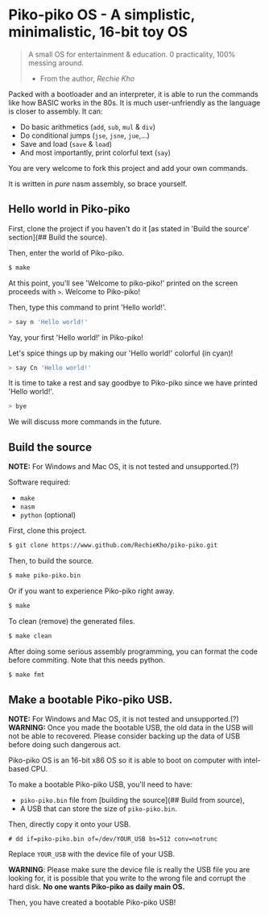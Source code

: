 # Piko-piko OS - A simplistic, minimalistic, 16-bit toy OS

> A small OS for entertainment & education. 0 practicality, 100% messing around.
> - From the author, *Rechie Kho*

Packed with a bootloader and an interpreter, it is able to run the commands like how
BASIC works in the 80s. It is much user-unfriendly as the language is closer to
assembly. It can: 

- Do basic arithmetics (`add`, `sub`, `mul` & `div`)
- Do conditional jumps (`jse`, `jsne`, `jue`,...)
- Save and load (`save` & `load`)
- And most importantly, print colorful text (`say`)

You are very welcome to fork this project and add your own commands.

It is written in *pure* nasm assembly, so brace yourself.

## Hello world in Piko-piko

First, clone the project if you haven't do it [as stated in 'Build the source' section](## Build the source).

Then, enter the world of Piko-piko.
```sh 
$ make
```

At this point, you'll see 'Welcome to piko-piko!' printed on the screen proceeds with `>`. Welcome to Piko-piko!

Then, type this command to print 'Hello world!'.
```sh
> say n 'Hello world!'
```

Yay, your first 'Hello world!' in Piko-piko!

Let's spice things up by making our 'Hello world!' colorful (in cyan)!
```sh 
> say Cn 'Hello world!'
```

It is time to take a rest and say goodbye to Piko-piko since we have printed 'Hello world!'.
```sh
> bye
```

We will discuss more commands in the future.

## Build the source

**NOTE:** For Windows and Mac OS, it is not tested and unsupported.(?)

Software required: 
- `make`
- `nasm`
- `python` (optional)

First, clone this project. 
```sh
$ git clone https://www.github.com/RechieKho/piko-piko.git
```

Then, to build the source.
```sh
$ make piko-piko.bin
```

Or if you want to experience Piko-piko right away. 
```sh
$ make
```

To clean (remove) the generated files. 
```sh
$ make clean
```

After doing some serious assembly programming, you can format the code before commiting. Note that this needs python.
```sh
$ make fmt
```

## Make a bootable Piko-piko USB.

**NOTE:** For Windows and Mac OS, it is not tested and unsupported.(?)
**WARNING:** Once you made the bootable USB, the old data in the USB will not be able to recovered. Please consider backing up the data of USB before doing such dangerous act.

Piko-piko OS is an 16-bit x86 OS so it is able to boot on computer with intel-based CPU.

To make a bootable Piko-piko USB, you'll need to have:
- `piko-piko.bin` file from [building the source](## Build from source),
- A USB that can store the size of `piko-piko.bin`.

Then, directly copy it onto your USB.
```
# dd if=piko-piko.bin of=/dev/YOUR_USB bs=512 conv=notrunc
```
Replace `YOUR_USB` with the device file of your USB.

**WARNING**: Please make sure the device file is really the USB file you are looking for, it is possible that you write to the wrong file and corrupt the hard disk. **No one wants Piko-piko as daily main OS.**

Then, you have created a bootable Piko-piko USB!
